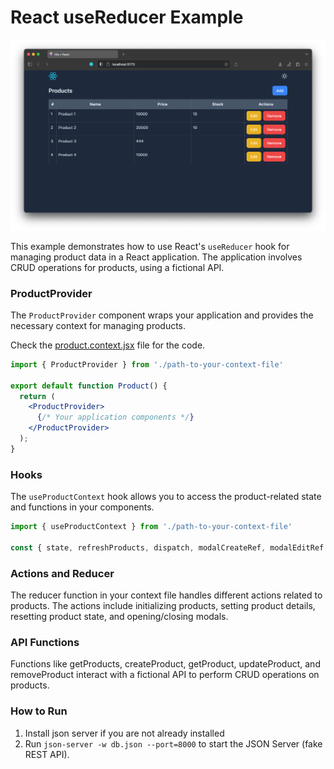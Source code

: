# React useReducer Example

![example](./public/capture/1.png)

This example demonstrates how to use React's `useReducer` hook for managing product data in a React application. The application involves CRUD operations for products, using a fictional API.

### ProductProvider

The `ProductProvider` component wraps your application and provides the necessary context for managing products.

Check the [product.context.jsx](./src/context/product.context.jsx) file for the code.

```jsx
import { ProductProvider } from './path-to-your-context-file'

export default function Product() {
  return (
    <ProductProvider>
      {/* Your application components */}
    </ProductProvider>
  );
}
```

### Hooks

The `useProductContext` hook allows you to access the product-related state and functions in your components.

```jsx
import { useProductContext } from './path-to-your-context-file'

const { state, refreshProducts, dispatch, modalCreateRef, modalEditRef } = useProductContext()
```

### Actions and Reducer

The reducer function in your context file handles different actions related to products. The actions include initializing products, setting product details, resetting product state, and opening/closing modals.

### API Functions

Functions like getProducts, createProduct, getProduct, updateProduct, and removeProduct interact with a fictional API to perform CRUD operations on products.

### How to Run
1. Install json server if you are not already installed
2. Run `json-server -w db.json --port=8000` to start the JSON Server (fake REST API).
